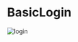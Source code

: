 # BasicLogin
![login](https://user-images.githubusercontent.com/76952086/127037906-65f84f9d-f76b-4350-9ed3-269a0018bab4.png)
